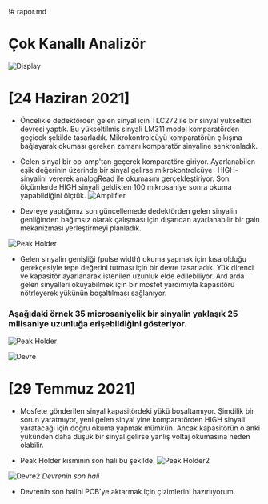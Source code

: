!# rapor.md
# Çok Kanallı Analizör
![Display](images/display.JPG)
 

 # [24 Haziran 2021]
* Öncelikle dedektörden gelen sinyal için TLC272 ile bir sinyal yükseltici devresi yaptık. Bu yükseltilmiş sinyali LM311 model komparatörden geçicek şekilde tasarladık. Mikrokontrolcüyü komparatörün çıkışına bağlayarak okuması gereken zamanı komparatör sinyaline senkronladık.

* Gelen sinyal bir op-amp'tan geçerek komparatöre giriyor. Ayarlanabilen eşik değerinin üzerinde bir sinyal gelirse mikrokontrolcüye -HIGH- sinyalini vererek analogRead ile okumasını gerçekleştiriyor. Son ölçümlerde HIGH sinyali geldikten 100 mikrosaniye sonra okuma yapabildiğini ölçtük.
 ![Amplifier](images/amplifierandcomparator.png)
* Devreye yaptığımız son güncellemede dedektörden gelen sinyalin genliğinden bağımsız olarak çalışması için dışarıdan ayarlanabilir bir gain mekanizması yerleştirmeyi planladık.

 ![Peak Holder](images/peakholder.png)

 * Gelen sinyalin genişliği (pulse width) okuma yapmak için kısa olduğu gerekçesiyle tepe değerini tutması için bir devre tasarladık. Yük direnci ve kapasitör ayarlanarak istenilen uzunluk elde edilebiliyor. Ard arda gelen sinyalleri okuyabilmek için bir mosfet yardımıyla kapasitörü nötrleyerek yükünün boşaltılması sağlanıyor.

 ### Aşağıdaki örnek 35 microsaniyelik bir sinyalin yaklaşık 25 milisaniye uzunluğa erişebildiğini gösteriyor.
 ![Peak Holder](images/peakholderosc.JPG)

 ![Devre](images/devre.JPG)

 # [29 Temmuz 2021]


 * Mosfete gönderilen sinyal kapasitördeki yükü boşaltamıyor. Şimdilik bir sorun yaratmıyor, yeni gelen sinyal yine komparatörden HIGH sinyali yaratacağı için doğru okuma yapmak mümkün. Ancak kapasitörün o anki yükünden daha düşük bir sinyal gelirse yanlış voltaj okumasına neden olabilir.

 * Peak Holder kısmının son hali bu şekilde.
![Peak Holder2](images/peakholder2.png)

 ![Devre2](images/devre2.JPG)
 *Devrenin son hali*
 - Devrenin son halini PCB'ye aktarmak için çizimlerini hazırlıyorum.